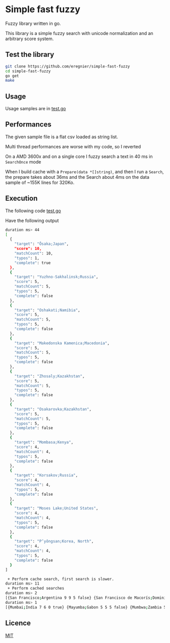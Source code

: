 # Simple fast fuzzy

Fuzzy library written in go.

This library is a simple fuzzy search with unicode normalization and an arbitrary score system.

## Test the library

```bash
git clone https://github.com/eregnier/simple-fast-fuzzy
cd simple-fast-fuzzy
go get
make
```

## Usage

Usage samples are in [test.go](test.go)

## Performances

The given sample file is a flat csv loaded as string list.

Multi thread performances are worse with my code, so I reverted

On a AMD 3600x and on a single core I fuzzy search a text in 40 ms in `SearchOnce` mode

When I build cache with a `Prepare(data *[]string)`, and then I run a `Search`, the prepare takes about 36ms and the Search about 4ms on the data sample of ~155K lines for 320Ko.

## Execution

The following code [test.go](test.go)

Have the following output

```bash
duration ms> 44
[
  {
    "target": "Ōsaka;Japan",
    "score": 10,
    "matchCount": 10,
    "typos": 1,
    "complete": true
  },
  {
    "target": "Yuzhno-Sakhalinsk;Russia",
    "score": 5,
    "matchCount": 5,
    "typos": 5,
    "complete": false
  },
  {
    "target": "Oshakati;Namibia",
    "score": 5,
    "matchCount": 5,
    "typos": 5,
    "complete": false
  },
  {
    "target": "Makedonska Kamenica;Macedonia",
    "score": 5,
    "matchCount": 5,
    "typos": 5,
    "complete": false
  },
  {
    "target": "Zhosaly;Kazakhstan",
    "score": 5,
    "matchCount": 5,
    "typos": 5,
    "complete": false
  },
  {
    "target": "Osakarovka;Kazakhstan",
    "score": 5,
    "matchCount": 5,
    "typos": 5,
    "complete": false
  },
  {
    "target": "Mombasa;Kenya",
    "score": 4,
    "matchCount": 4,
    "typos": 5,
    "complete": false
  },
  {
    "target": "Korsakov;Russia",
    "score": 4,
    "matchCount": 4,
    "typos": 5,
    "complete": false
  },
  {
    "target": "Moses Lake;United States",
    "score": 4,
    "matchCount": 4,
    "typos": 5,
    "complete": false
  },
  {
    "target": "P’yŏngsan;Korea, North",
    "score": 4,
    "matchCount": 4,
    "typos": 5,
    "complete": false
  }
]

 + Perform cache search, first search is slower.
duration ms> 11
 + Perform cached searches
duration ms> 2
[{San Francisco;Argentina 9 9 5 false} {San Francisco de Macorís;Dominican Republic 9 9 5 false} {San Francisco;United States 9 9 5 false} {San Francisco;El Salvador 9 9 5 false} {San Fernando;Philippines 8 8 5 false}]
duration ms> 1
[{Mumbai;India 7 6 0 true} {Mayumba;Gabon 5 5 5 false} {Mumbwa;Zambia 5 5 5 false} {Capenda Camulemba;Angola 5 5 5 false} {Namutumba;Uganda 5 5 5 false}]

```

## Licence

[MIT](LICENCE.md)